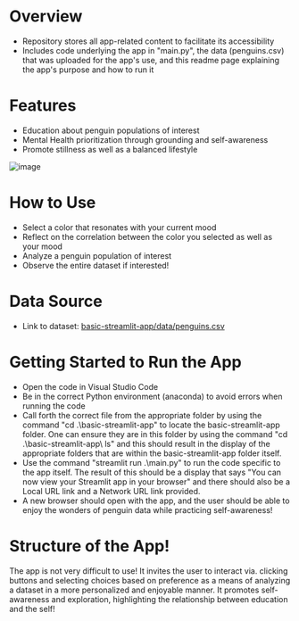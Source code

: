 # Overview
- Repository stores all app-related content to facilitate its accessibility
- Includes code underlying the app in "main.py", the data (penguins.csv) that was uploaded for the app's use, and this readme page explaining the app's purpose and how to run it

# Features
- Education about penguin populations of interest
- Mental Health prioritization through grounding and self-awareness
- Promote stillness as well as a balanced lifestyle

![image](https://github.com/user-attachments/assets/4f240fb6-b917-4a10-b219-08961d371e7f)

# How to Use
- Select a color that resonates with your current mood
- Reflect on the correlation between the color you selected as well as your mood
- Analyze a penguin population of interest
- Observe the entire dataset if interested!
  

# Data Source 
- Link to dataset: [basic-streamlit-app/data/penguins.csv](https://github.com/cpino2/PINO-Python-Portfolio/blob/1377971535f2a52933f178572abea1d5cd43a0c8/basic-streamlit-app/data/penguins.csv)

# Getting Started to Run the App
- Open the code in Visual Studio Code
- Be in the correct Python environment (anaconda) to avoid errors when running the code
- Call forth the correct file from the appropriate folder by using the command "cd .\basic-streamlit-app\" to locate the basic-streamlit-app folder. One can ensure they are in this folder by using the command "cd .\basic-streamlit-app\ ls" and this should result in the display of the appropriate folders that are within the basic-streamlit-app folder itself.
- Use the command "streamlit run .\main.py" to run the code specific to the app itself. The result of this should be a display that says "You can now view your Streamlit app in your browser" and there should also be a Local URL link and a Network URL link provided.
- A new browser should open with the app, and the user should be able to enjoy the wonders of penguin data while practicing self-awareness!

# Structure of the App!
The app is not very difficult to use! It invites the user to interact via. clicking buttons and selecting choices based on preference as a means of analyzing a dataset in a more personalized and enjoyable manner. It promotes self-awareness and exploration, highlighting the relationship between education and the self!
